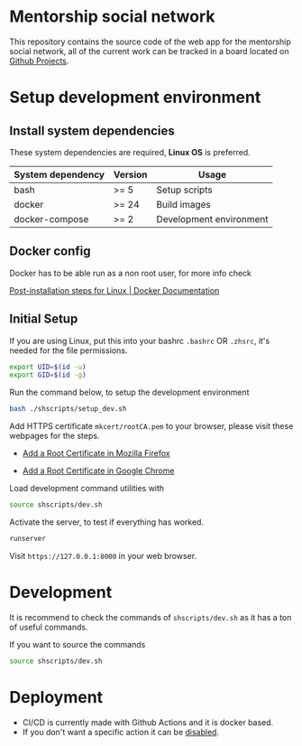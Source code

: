 # Mentorship social network

This repository contains the source code of the web app for the mentorship social network, all of the current work can be tracked in a board located on [Github Projects](https://github.com/diegosanchezp/tesis/projects).

# Setup development environment

## Install system dependencies
These system dependencies are required, **Linux OS** is preferred.

| System dependency | Version | Usage                   |
|-------------------|---------|-------------------------|
| bash              | >= 5    | Setup scripts           |
| docker            | >= 24   | Build images            |
| docker-compose    | >= 2    | Development environment |

## Docker config
Docker has to be able run as a non root user, for more info check

[Post-installation steps for Linux | Docker Documentation](https://docs.docker.com/engine/install/linux-postinstall/)

## Initial Setup

If you are using Linux, put this into your bashrc `.bashrc` OR `.zhsrc`, it's needed for the file permissions.

```bash
export UID=$(id -u)
export GID=$(id -g)
```

Run the command below, to setup the development environment

```bash
bash ./shscripts/setup_dev.sh
```

Add HTTPS certificate `mkcert/rootCA.pem` to your browser, please visit these webpages for the steps.

- [Add a Root Certificate in Mozilla Firefox](https://docs.vmware.com/en/VMware-Adapter-for-SAP-Landscape-Management/2.1.0/Installation-and-Administration-Guide-for-VLA-Administrators/GUID-0CED691F-79D3-43A4-B90D-CD97650C13A0.html)

- [Add a Root Certificate in Google Chrome](https://docs.vmware.com/en/VMware-Adapter-for-SAP-Landscape-Management/2.1.0/Installation-and-Administration-Guide-for-VLA-Administrators/GUID-D60F08AD-6E54-4959-A272-458D08B8B038.html)

Load development command utilities with

```bash
source shscripts/dev.sh
```

Activate the server, to test if everything has worked.

```bash
runserver
```

Visit `https://127.0.0.1:8000` in your web browser.

# Development
It is recommend to check the commands of `shscripts/dev.sh` as it has a ton of useful commands.

If you want to source the commands

```bash
source shscripts/dev.sh
```

# Deployment

- CI/CD is currently made with Github Actions and it is docker based.
- If you don't want a specific action it can be [disabled](https://docs.github.com/en/actions/managing-workflow-runs/disabling-and-enabling-a-workflow).
